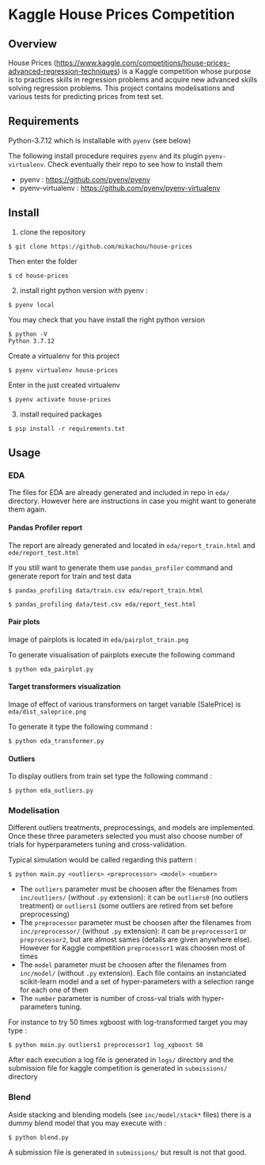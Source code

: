 # Kaggle House Prices Competition

## Overview

House Prices (https://www.kaggle.com/competitions/house-prices-advanced-regression-techniques) is a Kaggle competition whose purpose is to practices skills in regression problems and acquire new advanced skills solving regression problems.
This project contains modelisations and various tests for predicting prices from test set.

## Requirements

Python-3.7.12 which is installable with `pyenv` (see below)

The following install procedure requires `pyenv` and its plugin `pyenv-virtualenv`. Check eventually their repo to see how to install them

* pyenv : https://github.com/pyenv/pyenv
* pyenv-virtualenv : https://github.com/pyenv/pyenv-virtualenv


## Install

1. clone the repository

```
$ git clone https://github.com/mikachou/house-prices
```

Then enter the folder
```
$ cd house-prices
```

2. install right python version with pyenv :
```
$ pyenv local
```

You may check that you have install the right python version

```
$ python -V
Python 3.7.12
```

Create a virtualenv for this project

```
$ pyenv virtualenv house-prices
```

Enter in the just created virtualenv

```
$ pyenv activate house-prices
```

3. install required packages
```
$ pip install -r requirements.txt
```

## Usage

### EDA

The files for EDA are already generated and included in repo in `eda/` directory. However here are instructions in case you might want to generate them again.

#### Pandas Profiler report

The report are already generated and located in `eda/report_train.html` and `ede/report_test.html`

If you still want to generate them use `pandas_profiler` command and generate report for train and test data
```
$ pandas_profiling data/train.csv eda/report_train.html

$ pandas_profiling data/test.csv eda/report_test.html
```
#### Pair plots

Image of pairplots is located in `eda/pairplot_train.png`

To generate visualisation of pairplots execute the following command
```
$ python eda_pairplot.py
```

#### Target transformers visualization

Image of effect of various transformers on target variable (SalePrice) is `eda/dist_saleprice.png`

To generate it type the following command :

```
$ python eda_transformer.py
```

#### Outliers

To display outliers from train set type the following command :

```
$ python eda_outliers.py
```

### Modelisation

Different outliers treatments, preprocessings, and models are implemented.
Once these three parameters selected you must also choose number of trials for hyperparameters tuning and cross-validation.

Typical simulation would be called regarding this pattern :

```
$ python main.py <outliers> <preprocessor> <model> <number>
```

* The `outliers` parameter must be choosen after the filenames from `inc/outliers/` (without `.py` extension): it can be `outliers0` (no outliers treatment) or `outliers1` (some outliers are retired from set before preprocessing)
* The `preprocessor` parameter must be choosen after the filenames from `inc/preprocessor/` (without `.py` extension): it can be `preprocessor1` or `preprocessor2`, but are almost sames (details are given anywhere else). However for Kaggle competition `preprocessor1` was choosen most of times
* The `model` parameter must be choosen after the filenames from `inc/model/` (without `.py` extension). Each file contains an instanciated scikit-learn model and a set of hyper-parameters with a selection range for each one of them
* The `number` parameter is number of cross-val trials with hyper-parameters tuning.

For instance to try 50 times xgboost with log-transformed target you may type :

```
$ python main.py outliers1 preprocessor1 log_xgboost 50
```

After each execution a log file is generated in `logs/` directory and the submission file for kaggle competition is generated in `submissions/` directory

### Blend

Aside stacking and blending models (see `inc/model/stack*` files) there is a dummy blend model that you may execute with :
```
$ python blend.py
```
A submission file is generated in `submissions/` but result is not that good.